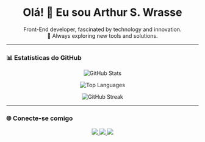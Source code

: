 <h1 align="center">Olá! 👋 Eu sou Arthur S. Wrasse</h1>

<p align="center">
  Front-End developer, fascinated by technology and innovation.<br/>
  🔧 Always exploring new tools and solutions.
</p>

---

### 📊 Estatísticas do GitHub

<p align="center">
  <img src="https://github-readme-stats.vercel.app/api?username=codeparabelum&show_icons=true&theme=dracula" alt="GitHub Stats"/>
</p>

<p align="center">
  <img src="https://github-readme-stats.vercel.app/api/top-langs/?username=codeparabelum&layout=compact&theme=dracula" alt="Top Languages"/>
</p>

<p align="center">
  <img src="https://github-readme-streak-stats.herokuapp.com/?user=codeparabelum&theme=dracula" alt="GitHub Streak"/>
</p>

---

### 🌐 Conecte-se comigo

<p align="center">
  <a href="https://linkedin.com/in/arthurwarssecodemind" target="_blank">
    <img src="https://img.shields.io/badge/-LinkedIn-blue?style=for-the-badge&logo=linkedin"/>
  </a>
  <a href="mailto:arthurswprofissional@gmail.com">
    <img src="https://img.shields.io/badge/-Email-red?style=for-the-badge&logo=gmail&logoColor=white"/>
  </a>
  <a href="https://github.com/codeparabelum">
    <img src="https://img.shields.io/badge/-GitHub-333?style=for-the-badge&logo=github"/>
  </a>
</p>
<!DOCTYPE html>
<html lang="en">
<head>
  <meta charset="UTF-8" />
  <meta name="viewport" content="width=device-width, initial-scale=1.0"/>
  <link rel="stylesheet" href="style.css"/>
</head>
<body>


 
